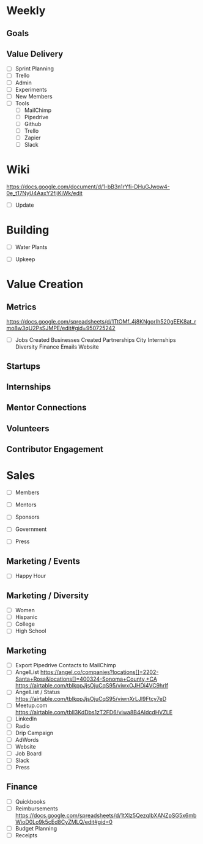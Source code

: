 # Weekly

## Goals

## Value Delivery

 - [ ] Sprint Planning
 - [ ] Trello
 - [ ] Admin
 - [ ] Experiments
 - [ ] New Members
 - [ ] Tools
    - [ ] MailChimp
    - [ ] Pipedrive
    - [ ] Github
    - [ ] Trello
    - [ ] Zapier
    - [ ] Slack

 # Wiki

 https://docs.google.com/document/d/1-bB3n1rYfi-DHuGJwow4-0e_t17NyU4AaxY2fijKiWk/edit

  - [ ] Update

# Building

 - [ ] Water Plants
 - [ ] Upkeep


# Value Creation

## Metrics

https://docs.google.com/spreadsheets/d/1TtOMf_4j8KNgorIh520gEEK8at_rmo8w3qU2PsSJMPE/edit#gid=950725242

 - [ ] Jobs Created
 Businesses Created
 Partnerships
 City
 Internships
 Diversity
 Finance
 Emails
 Website

## Startups

## Internships

## Mentor Connections

## Volunteers

## Contributor Engagement

# Sales

 - [ ] Members
 - [ ] Mentors
 - [ ] Sponsors
 - [ ] Government
 - [ ] Press


## Marketing / Events

 - [ ] Happy Hour

## Marketing / Diversity

 - [ ] Women
 - [ ] Hispanic
 - [ ] College
 - [ ] High School

## Marketing

- [ ] Export Pipedrive Contacts to MailChimp
- [ ] AngelList
   https://angel.co/companies?locations[]=2202-Santa+Rosa&locations[]=400324-Sonoma+County,+CA
   https://airtable.com/tblkppJjsOjuCqS95/viwxOJHDi4VC9hrlf
- [ ] AngelList / Status
   https://airtable.com/tblkppJjsOjuCqS95/viwnXrLJl9Ftcy7eD
- [ ] Meetup.com
    https://airtable.com/tbll3KdDbs1zT2FD6/viwa8B4AIdcdHVZLE
- [ ] LinkedIn
- [ ] Radio
- [ ] Drip Campaign
- [ ] AdWords
- [ ] Website
- [ ] Job Board
- [ ] Slack
- [ ] Press

## Finance

- [ ] Quickbooks
- [ ] Reimbursements
    https://docs.google.com/spreadsheets/d/1tXlz5QezqIbXANZpSG5x6mbWioD0Lo9k5cEd8CyZMLQ/edit#gid=0
- [ ] Budget Planning
- [ ] Receipts
